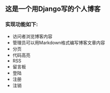 ## 这是一个用Django写的个人博客
### 实现功能如下:
* 访问者浏览博客内容
* 管理员可以用Markdown格式编写博客文章内容
* 分页
* 代码高亮
* RSS
* 留言板
* 登陆
* 注册
* 注销
